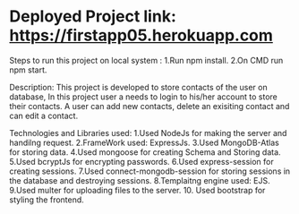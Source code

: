 # Deployed Project link: https://firstapp05.herokuapp.com
Steps to run this project on local system :
  1.Run npm install.
  2.On CMD run npm start.

Description:
  This project is developed to store contacts of the user on database, In this project user a needs to login to his/her account to store
  their contacts. A user can add new contacts, delete an exisiting contact and can edit a contact.
  
 Technologies and Libraries used:
  1.Used NodeJs for making the server and handilng request.
  2.FrameWork used: ExpressJs.
  3.Used MongoDB-Atlas for storing data.
  4.Used mongoose for creating Schema and Storing data.
  5.Used bcryptJs for encrypting passwords.
  6.Used express-session for creating sessions.
  7.Used connect-mongodb-session for storing sessions in the database and destroying sessions.
  8.Templaitng engine used: EJS.
  9.Used multer for uploading files to the server.
  10. Used bootstrap for styling the frontend.
